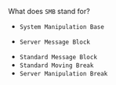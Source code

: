 What does `SMB` stand for?

* `System Manipulation Base `
+ `Server Message Block`
* `Standard Message Block `
* `Standard Moving Break `
* `Server Manipulation Break `
